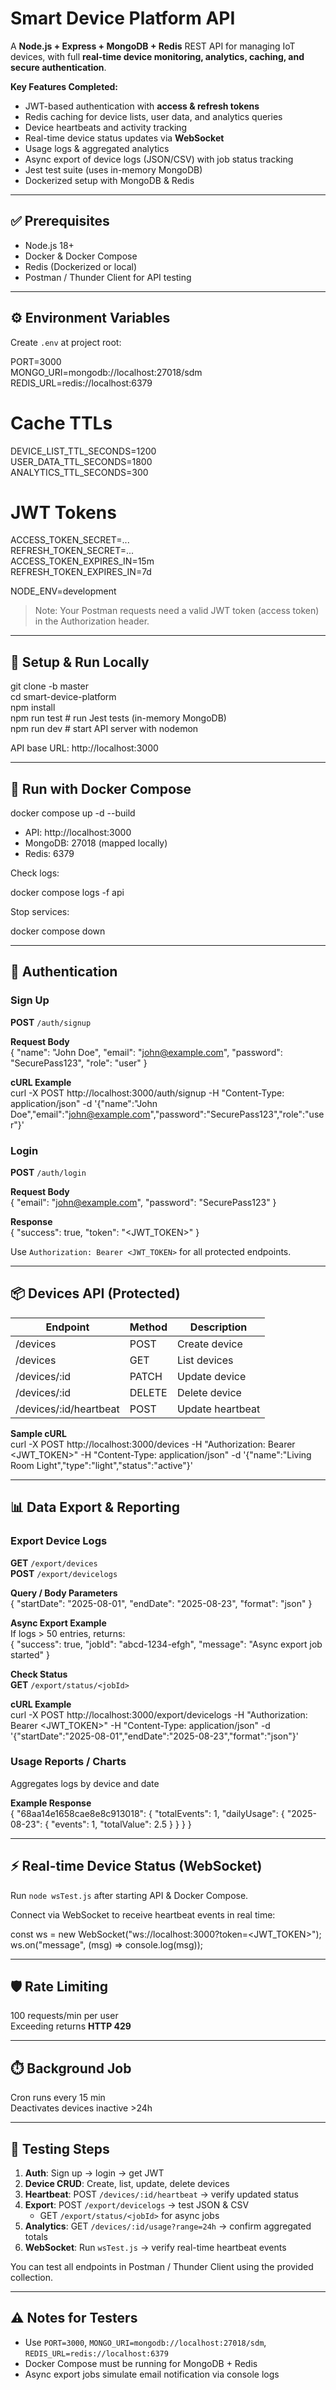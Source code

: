 # Smart Device Platform API

A **Node.js + Express + MongoDB + Redis** REST API for managing IoT devices, with full **real-time device monitoring, analytics, caching, and secure authentication**.  

**Key Features Completed:**

- JWT-based authentication with **access & refresh tokens**
- Redis caching for device lists, user data, and analytics queries
- Device heartbeats and activity tracking
- Real-time device status updates via **WebSocket**
- Usage logs & aggregated analytics
- Async export of device logs (JSON/CSV) with job status tracking
- Jest test suite (uses in-memory MongoDB)
- Dockerized setup with MongoDB & Redis  

---

## ✅ Prerequisites

- Node.js 18+  
- Docker & Docker Compose  
- Redis (Dockerized or local)  
- Postman / Thunder Client for API testing  

---

## ⚙️ Environment Variables

Create `.env` at project root:

PORT=3000  
MONGO_URI=mongodb://localhost:27018/sdm  
REDIS_URL=redis://localhost:6379  

# Cache TTLs  
DEVICE_LIST_TTL_SECONDS=1200  
USER_DATA_TTL_SECONDS=1800  
ANALYTICS_TTL_SECONDS=300  

# JWT Tokens  
ACCESS_TOKEN_SECRET=...  
REFRESH_TOKEN_SECRET=...  
ACCESS_TOKEN_EXPIRES_IN=15m  
REFRESH_TOKEN_EXPIRES_IN=7d  

NODE_ENV=development  

> Note: Your Postman requests need a valid JWT token (access token) in the Authorization header.

---

## 🚀 Setup & Run Locally

git clone -b master <repo-url>  
cd smart-device-platform  
npm install  
npm run test   # run Jest tests (in-memory MongoDB)  
npm run dev    # start API server with nodemon  

API base URL: http://localhost:3000

---

## 🐳 Run with Docker Compose

docker compose up -d --build  

- API: http://localhost:3000  
- MongoDB: 27018 (mapped locally)  
- Redis: 6379  

Check logs:

docker compose logs -f api  

Stop services:

docker compose down  

---

## 🔐 Authentication

### Sign Up
**POST** `/auth/signup`

**Request Body**  
{ "name": "John Doe", "email": "john@example.com", "password": "SecurePass123", "role": "user" }

**cURL Example**  
curl -X POST http://localhost:3000/auth/signup -H "Content-Type: application/json" -d '{"name":"John Doe","email":"john@example.com","password":"SecurePass123","role":"user"}'

### Login
**POST** `/auth/login`

**Request Body**  
{ "email": "john@example.com", "password": "SecurePass123" }

**Response**  
{ "success": true, "token": "<JWT_TOKEN>" }

Use `Authorization: Bearer <JWT_TOKEN>` for all protected endpoints.

---

## 📦 Devices API (Protected)

| Endpoint | Method | Description |
|----------|--------|------------|
| /devices | POST | Create device |
| /devices | GET | List devices |
| /devices/:id | PATCH | Update device |
| /devices/:id | DELETE | Delete device |
| /devices/:id/heartbeat | POST | Update heartbeat |

**Sample cURL**  
curl -X POST http://localhost:3000/devices -H "Authorization: Bearer <JWT_TOKEN>" -H "Content-Type: application/json" -d '{"name":"Living Room Light","type":"light","status":"active"}'

---

## 📊 Data Export & Reporting

### Export Device Logs
**GET** `/export/devices`  
**POST** `/export/devicelogs`

**Query / Body Parameters**  
{ "startDate": "2025-08-01", "endDate": "2025-08-23", "format": "json" }  

**Async Export Example**  
If logs > 50 entries, returns:  
{ "success": true, "jobId": "abcd-1234-efgh", "message": "Async export job started" }

**Check Status**  
**GET** `/export/status/<jobId>`

**cURL Example**  
curl -X POST http://localhost:3000/export/devicelogs -H "Authorization: Bearer <JWT_TOKEN>" -H "Content-Type: application/json" -d '{"startDate":"2025-08-01","endDate":"2025-08-23","format":"json"}'

### Usage Reports / Charts
Aggregates logs by device and date  

**Example Response**  
{ "68aa14e1658cae8e8c913018": { "totalEvents": 1, "dailyUsage": { "2025-08-23": { "events": 1, "totalValue": 2.5 } } } }

---

## ⚡ Real-time Device Status (WebSocket)

Run `node wsTest.js` after starting API & Docker Compose.  

Connect via WebSocket to receive heartbeat events in real time:  

const ws = new WebSocket("ws://localhost:3000?token=<JWT_TOKEN>");  
ws.on("message", (msg) => console.log(msg));

---

## 🛡️ Rate Limiting

100 requests/min per user  
Exceeding returns **HTTP 429**

---

## ⏱️ Background Job

Cron runs every 15 min  
Deactivates devices inactive >24h  

---

## 🧪 Testing Steps

1. **Auth**: Sign up → login → get JWT  
2. **Device CRUD**: Create, list, update, delete devices  
3. **Heartbeat**: POST `/devices/:id/heartbeat` → verify updated status  
4. **Export**: POST `/export/devicelogs` → test JSON & CSV  
   - GET `/export/status/<jobId>` for async jobs  
5. **Analytics**: GET `/devices/:id/usage?range=24h` → confirm aggregated totals  
6. **WebSocket**: Run `wsTest.js` → verify real-time heartbeat events  

You can test all endpoints in Postman / Thunder Client using the provided collection.

---

## ⚠️ Notes for Testers

- Use `PORT=3000`, `MONGO_URI=mongodb://localhost:27018/sdm`, `REDIS_URL=redis://localhost:6379`  
- Docker Compose must be running for MongoDB + Redis  
- Async export jobs simulate email notification via console logs
